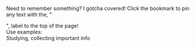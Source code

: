 Need to remember something? I gotcha covered! Click the bookmark to pin any text with the, "<p>", label to the top of the page!<br>
Use examples:<br>
Studying, collecting important info
